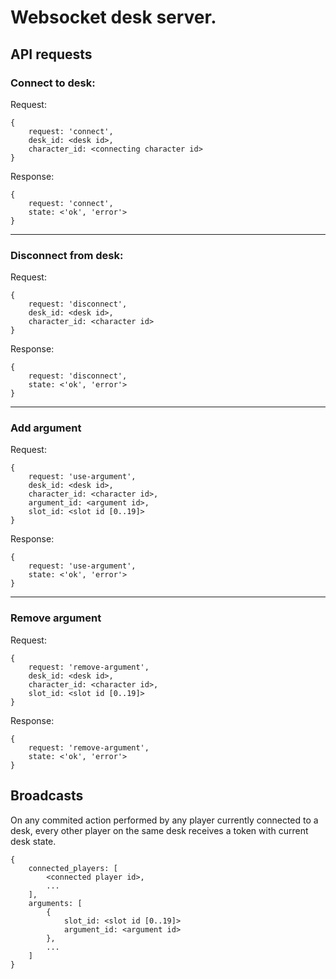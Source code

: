 # Websocket desk server. 

## API requests

### Connect to desk: 

Request:
```
{
    request: 'connect',
    desk_id: <desk id>,
    character_id: <connecting character id>
}
```
Response: 
```
{
    request: 'connect',
    state: <'ok', 'error'>
}
```

***

### Disconnect from desk: 

Request:
```
{
    request: 'disconnect',
    desk_id: <desk id>,
    character_id: <character id>
}
```
Response: 
```
{
    request: 'disconnect',
    state: <'ok', 'error'>
}
```

***

### Add argument

Request:
```
{
    request: 'use-argument',
    desk_id: <desk id>,
    character_id: <character id>,
    argument_id: <argument id>,
    slot_id: <slot id [0..19]>
}
```
Response: 
```
{
    request: 'use-argument',
    state: <'ok', 'error'>
}
```

***

### Remove argument

Request:
```
{
    request: 'remove-argument',
    desk_id: <desk id>,
    character_id: <character id>,
    slot_id: <slot id [0..19]>
}
```
Response: 
```
{
    request: 'remove-argument',
    state: <'ok', 'error'>
}
```

## Broadcasts
On any commited action performed by any player currently connected to a desk, every other player on the same desk receives a token with current desk state.
```
{
    connected_players: [
        <connected player id>,
        ...
    ],
    arguments: [
        { 
            slot_id: <slot id [0..19]>
            argument_id: <argument id>
        },
        ...
    ]
}
```
